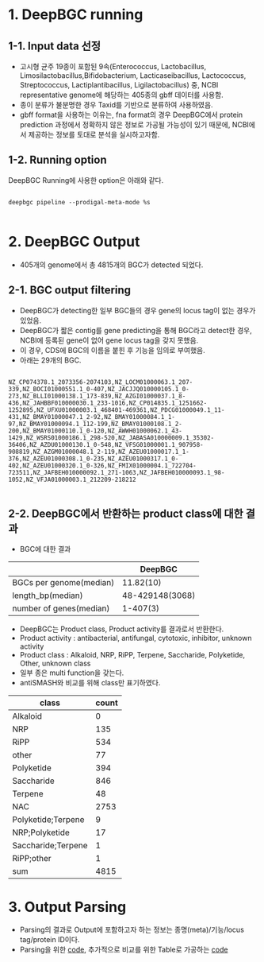 # 1. DeepBGC running
## 1-1. Input data 선정 
* 고시형 균주 19종이 포함된 9속(Enterococcus, Lactobacillus, Limosilactobacillus,Bifidobacterium, Lacticaseibacillus, Lactococcus, Streptococcus, Lactiplantibacillus, Ligilactobacillus) 중, NCBI representative genome에 해당하는 405종의 gbff 데이터를 사용함.
* 종이 분류가 불분명한  경우 Taxid를 기반으로 분류하여 사용하였음. 
* gbff format을 사용하는 이유는, fna format의 경우 DeepBGC에서 protein prediction 과정에서 정확하지 않은 정보로 가공될 가능성이 있기 때문에, NCBI에서 제공하는 정보를 토대로 분석을 실시하고자함. 

## 1-2. Running option
DeepBGC Running에 사용한 option은 아래와 같다. 
<pre>
<code>
deepbgc pipeline --prodigal-meta-mode %s
</code>
</pre>

# 2. DeepBGC Output
+ 405개의 genome에서 총 4815개의 BGC가 detected 되었다. 
## 2-1. BGC output filtering 
+ DeepBGC가 detecting한 일부 BGC들의 경우 gene의 locus tag이 없는 경우가 있었음.
+ DeepBGC가 짧은 contig를 gene predicting을 통해 BGC라고 detect한 경우, NCBI에 등록된 gene이 없어 gene locus tag을 갖지 못했음.
+ 이 경우, CDS에 BGC의 이름을 붙힌 후 기능을 임의로 부여했음. 
+ 아래는 29개의 BGC.
<pre>
<code>
NZ_CP074378.1_2073356-2074103,NZ_LOCM01000063.1_207-339,NZ_BOCI01000551.1_0-407,NZ_JACJJQ010000105.1_0-273,NZ_BLLI01000138.1_173-839,NZ_AZGI01000037.1_8-436,NZ_JAHBBF010000030.1_233-1016,NZ_CP014835.1_1251662-1252895,NZ_UFXU01000003.1_468401-469361,NZ_PDCG01000049.1_11-431,NZ_BMAY01000047.1_2-92,NZ_BMAY01000084.1_1-97,NZ_BMAY01000094.1_112-199,NZ_BMAY01000108.1_2-200,NZ_BMAY01000110.1_0-120,NZ_AWWH01000062.1_43-1429,NZ_WSRS01000186.1_298-520,NZ_JABASA010000009.1_35302-36406,NZ_AZDU01000130.1_0-548,NZ_VFSG01000001.1_907958-908819,NZ_AZGM01000048.1_2-119,NZ_AZEU01000017.1_1-376,NZ_AZEU01000308.1_0-235,NZ_AZEU01000317.1_0-402,NZ_AZEU01000320.1_0-326,NZ_FMIX01000004.1_722704-723511,NZ_JAFBEH010000092.1_271-1063,NZ_JAFBEH010000093.1_98-1052,NZ_VFJA01000003.1_212209-218212
</code>
</pre>

## 2-2. DeepBGC에서 반환하는 product class에 대한 결과
+ BGC에 대한 결과

||DeepBGC|
|-|-|
|BGCs per genome(median)|11.82(10)|
|length_bp(median)|48-429148(3068)|
|number of genes(median)|1-407(3)|

+ DeepBGC는 Product class, Product activity를 결과로서 반환한다.
+ Product activity : antibacterial, antifungal, cytotoxic, inhibitor, unknown activity
+ Product class : Alkaloid, NRP, RiPP, Terpene, Saccharide, Polyketide, Other, unknown class
+ 일부 종은 multi function을 갖는다. 
+ antiSMASH와 비교를 위해 class만 표기하였다. 

|class|count|
|-|-|
|Alkaloid|0|
|NRP|135|
|RiPP|534|
|other|77|
|Polyketide|394|
|Saccharide|846|
|Terpene|48|
|NAC|2753|
|Polyketide;Terpene|9|
|NRP;Polyketide|17|
|Saccharide;Terpene|1|
|RiPP;other|1|
|sum|4815|



# 3. Output Parsing
+ Parsing의 결과로 Output에 포함하고자 하는 정보는 종명(meta)/기능/locus tag/protein ID이다. 
+ Parsing을 위한 [code]([https://github.com/Park-JungJoon/Antismash-DeepBGC-gbff-/blob/main/codes](https://github.com/Park-JungJoon/Antismash-DeepBGC-gbff-/blob/main/Codes/DeepBGC%20locustag%20parsing.md)), 추가적으로 비교를 위한 Table로 가공하는 [code](https://github.com/Park-JungJoon/Antismash-DeepBGC-gbff-/blob/main/Codes/db%20locus%20tag%20parsing%20file%20reprocessing.md)
